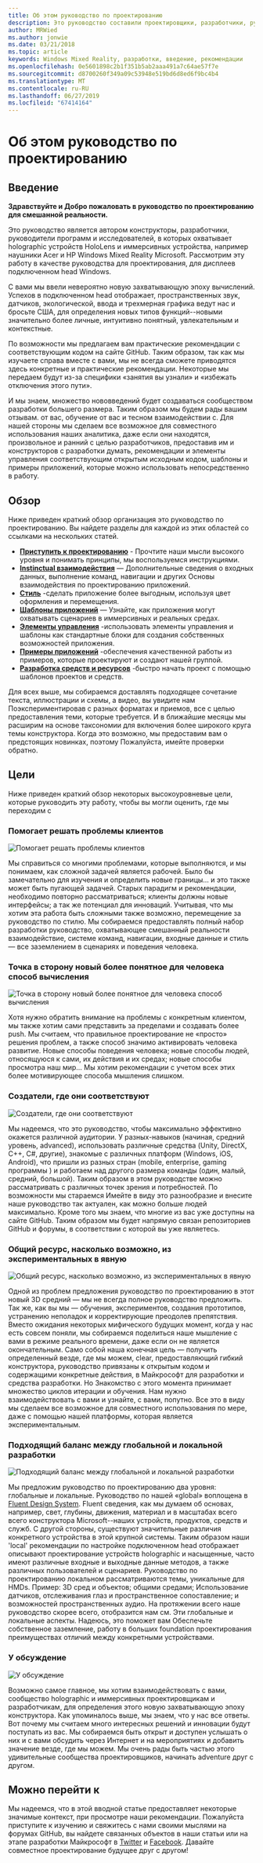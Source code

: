 ```yaml
---
title: Об этом руководство по проектированию
description: Это руководство составили проектировщики, разработчики, руководители программ и исследователи корпорации Майкрософт, работающие с голографическими (например, HoloLens) и иммерсивными устройствами (например, гарнитуры смешанной реальности Acer и HP для Windows).
author: MRWied
ms.author: jonwie
ms.date: 03/21/2018
ms.topic: article
keywords: Windows Mixed Reality, разработки, введение, рекомендации
ms.openlocfilehash: 0e5601898c2b1f351b5ab2aaa491a7c64ae57f7e
ms.sourcegitcommit: d8700260f349a09c53948e519bd6d8ed6f9bc4b4
ms.translationtype: MT
ms.contentlocale: ru-RU
ms.lasthandoff: 06/27/2019
ms.locfileid: "67414164"
---
```

# <a name="about-this-design-guidance"></a>Об этом руководство по проектированию

## <a name="introduction"></a>Введение

**Здравствуйте и Добро пожаловать в руководство по проектированию для смешанной реальности.**

Это руководство является автором конструкторы, разработчики, руководители программ и исследователей, в которых охватывает holographic устройств HoloLens и иммерсивных устройства, например наушники Acer и HP Windows Mixed Reality Microsoft. Рассмотрим эту работу в качестве руководства для проектирования, для дисплеев подключенном head Windows.

С вами мы ввели невероятно новую захватывающую эпоху вычислений. Успехов в подключенном head отображает, пространственных звук, датчиков, экологической, ввода и трехмерная графика ведут нас и бросьте США, для определения новых типов функций--новыми значительно более личные, интуитивно понятный, увлекательным и контекстные.

По возможности мы предлагаем вам практические рекомендации с соответствующим кодом на сайте GitHub. Таким образом, так как мы изучаете справа вместе с вами, мы не всегда сможете приводятся здесь конкретные и практические рекомендации. Некоторые мы передаем будут из-за специфики «занятия вы узнали» и «избежать отключения этого пути».

И мы знаем, множество нововведений будет создаваться сообществом разработки большего размера. Таким образом мы будем рады вашим отзывам. от вас, обучение от вас и тесном взаимодействии с. Для нашей стороны мы сделаем все возможное для совместного использования наших аналитика, даже если они находятся, произвольное и ранний с целью разработчиков, предоставив им и конструкторов с разработки думать, рекомендации и элементы управления соответствующим открытым исходным кодом, шаблоны и примеры приложений, которые можно использовать непосредственно в работу.

## <a name="overview"></a>Обзор

Ниже приведен краткий обзор организация это руководство по проектированию. Вы найдете разделы для каждой из этих областей со ссылками на нескольких статей.
* **[Приступить к проектированию](mixed-reality.md)**  - Прочтите наши мысли высокого уровня и понимать принципы, мы воспользуемся инструкциями.
* **[Instinctual взаимодействия](interaction-fundamentals.md)**  — Дополнительные сведения о входных данных, выполнение команд, навигации и других Основы взаимодействия по проектированию приложений.
* **[Стиль](typography.md)**  -сделать приложение более выгодным, используя цвет оформления и перемещения.
* **[Шаблоны приложений](types-of-mixed-reality-apps.md)**  — Узнайте, как приложения могут охватывать сценариев в иммерсивных и реальных средах.
* **[Элементы управления](interactable-object.md)**  -использовать элементы управления и шаблоны как стандартные блоки для создания собственных возможностей приложения.
* **[Примеры приложений](design.md#sample-apps)**  -обеспечения качественной работы из примеров, которые проектируют и создают нашей группой.
* **[Разработка средств и ресурсов](design.md#design-tools)**  -быстро начать проект с помощью шаблонов проектов и средств.

Для всех выше, мы собираемся доставлять подходящее сочетание текста, иллюстрации и схемы, а видео, вы увидите нам Поэкспериментировав с разных форматах и приемов, все с целью предоставления теми, которые требуется. И в ближайшие месяцы мы расширим на основе таксономии для включения более широкого круга темы конструктора. Когда это возможно, мы предоставим вам о предстоящих новинках, поэтому Пожалуйста, имейте проверки обратно.

## <a name="objectives"></a>Цели

Ниже приведен краткий обзор некоторых высокоуровневые цели, которые руководить эту работу, чтобы вы могли оценить, где мы переходим с

### <a name="help-solve-customer-challenges"></a>Помогает решать проблемы клиентов

![Помогает решать проблемы клиентов](images/500px-fix-a-broken-switch-with-hololens.jpg) <br>

Мы справиться со многими проблемами, которые выполняются, и мы понимаем, как сложной задачей является рабочей. Было бы замечательно для изучения и определить новые границы... и это также может быть пугающей задачей. Старых парадигм и рекомендации, необходимо повторно рассматриваться; клиенты должны новые интерфейсы; а так же потенциал для инноваций. Учитывая, что мы хотим эта работа быть сложными также возможно, перемещение за руководство по стилю. Мы собираемся предоставлять полный набор разработки руководство, охватывающее смешанный реальности взаимодействие, системе команд, навигации, входные данные и стиль — все заземлением в сценариях и поведения человека. 

### <a name="point-the-way-towards-a-new-more-human-way-of-computing"></a>Точка в сторону новый более понятное для человека способ вычисления

![Точка в сторону новый более понятное для человека способ вычисления](images/500px-man-and-women-with-holograph-on-table.png)<br>

Хотя нужно обратить внимание на проблемы с конкретным клиентом, мы также хотим сами представить за пределами и создавать более push. Мы считаем, что правильное проектирование не «просто» решения проблем, а также способ значимо активировать человека развитие. Новые способы поведения человека; новые способы людей, относящуюся к сами, их действия и их средах; новые способы просмотра наш мир... Мы хотим рекомендации с учетом всех этих более мотивирующее способа мышления слишком. 

### <a name="meet-creators-where-they-are"></a>Создатели, где они соответствуют

![Создатели, где они соответствуют](images/500px-creators.jpg) <br>

Мы надеемся, что это руководство, чтобы максимально эффективно окажется различной аудитории. У разных-навыков (начиная, средний уровень, advanced), использовать различные средства (Unity, DirectX, C++, C#, другие), знакомые с различных платформ (Windows, iOS, Android), что пришли из разных стран (mobile, enterprise, gaming программы ) и работаем над другого размера команды (один, малый, средний, большой). Таким образом в этом руководстве можно рассматривать с различных точек зрения и потребностей. По возможности мы стараемся Имейте в виду это разнообразие и внесите наше руководство так актуален, как можно больше людей максимально. Кроме того мы знаем, что многие из вас уже доступны на сайте GitHub. Таким образом мы будет напрямую связан репозиториев GitHub и форумы, в соответствии с которой вы уже являетесь. 

### <a name="share-as-much-as-possible-from-experimental-to-explicit"></a>Общий ресурс, насколько возможно, из экспериментальных в явную

![Общий ресурс, насколько возможно, из экспериментальных в явную](images/500px-man-playinggame.jpg) <br>

Одной из проблем предложения руководство по проектированию в этот новый 3D средний — мы не всегда полное руководство предложить. Так же, как вы мы — обучения, экспериментов, создания прототипов, устранению неполадок и корректирующие преодолев препятствия. Вместо ожидания некоторых мифического будущих момент, когда у нас есть совсем поняли, мы собираемся поделиться наше мышление с вами в режиме реального времени, даже если он не является окончательным. Само собой наша конечная цель — получить определенный везде, где мы можем, clear, предоставляющий гибкий конструктора, руководство привязаны к открытым кодом и содержащими конкретные действия, в Майкрософт для разработки и средства разработки. Но Знакомство с этого момента принимает множество циклов итерации и обучения. Нам нужно взаимодействовать с вами и узнайте, с вами, попутно. Все это в виду мы сделаем все возможное для совместного использования по мере, даже с помощью нашей платформы, которая является экспериментальным. 

### <a name="the-right-balance-of-global-and-local-design"></a>Подходящий баланс между глобальной и локальной разработки

![Подходящий баланс между глобальной и локальной разработки](images/500px-fluentdesign.jpg) <br>

Мы предложим руководство по проектированию два уровня: глобальные и локальные. Руководство по нашей «global» воплощена в [Fluent Design System](http://fluent.microsoft.com). Fluent сведения, как мы думаем об основах, например, свет, глубины, движения, материал и в масштабах всего всего конструктора Microsoft--наших устройств, продуктов, средств и служб. С другой стороны, существуют значительные различия конкретного устройства в этой крупной системы. Таким образом наши 'local' рекомендации по настройке подключенном head отображает описывают проектирование устройств holographic и насыщенные, часто имеют различные входные и выходные данные методов, а также различных пользователей и сценариев. Руководство по проектированию локальном рассматриваются темы, уникальные для HMDs. Пример: 3D сред и объектов; общими средами; Использование датчиков, отслеживания глаз и пространственное сопоставление; и возможностей пространственных аудио. На протяжении всего наше руководство скорее всего, отобразится нам см. Эти глобальные и локальные аспекты. Надеюсь, это поможет вам Обеспечьте собственное заземление, работу в больших foundation проектирования преимуществах отличий между конкретными устройствами.

### <a name="have-a-discussion"></a>У обсуждение

![У обсуждение](images/500px-share.jpg) <br>

Возможно самое главное, мы хотим взаимодействовать с вами, сообщество holographic и иммерсивных проектировщикам и разработчикам, для определения этого новую захватывающую эпоху конструктора. Как упоминалось выше, мы знаем, что у нас все ответы. Вот почему мы считаем много интересных решений и инновации будут поступать из вас. Мы собираемся быть открыт и доступен услышать о них и с вами обсудить через Интернет и на мероприятиях и добавить значение везде, где мы можем. Мы очень рады быть частью этого удивительные сообщества проектировщиков, начинать adventure друг с другом. 

## <a name="please-dive-in"></a>Можно перейти к

Мы надеемся, что в этой вводной статье предоставляет некоторые значимые контекст, при просмотре наши рекомендации. Пожалуйста приступите к изучению и свяжитесь с нами своими мыслями на форумах GitHub, вы найдете связанных объектов в наши статьи или на этапе разработки Майкрософт в [Twitter](https://twitter.com/MicrosoftDesign) и [Facebook](https://www.facebook.com/microsoftdesign/). Давайте совместное проектирование будущее друг с другом!
